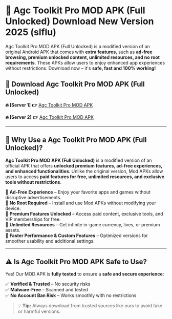 # 📲 Agc Toolkit Pro MOD APK (Full Unlocked) Download New Version 2025 (slflu)

Agc Toolkit Pro MOD APK (Full Unlocked) is a modified version of an original Android APK that comes with **extra features**, such as **ad-free browsing, premium unlocked content, unlimited resources, and no root requirements**. These APKs allow users to enjoy enhanced app experiences without restrictions. Download now – it's **safe, fast and 100% working!**

## **📲 Download Agc Toolkit Pro MOD APK (Full Unlocked)**

 **🔥 [Server 1] 👉** [Agc Toolkit Pro MOD APK](https://hapymods.com?title=Agc+Toolkit+Pro+MOD+APK&ref=Ax1)

 **🔥 [Server 2] 👉** [Agc Toolkit Pro MOD APK](https://hapymods.com?title=Agc+Toolkit+Pro+MOD+APK&ref=Ax1)

---

## **📌 Why Use a Agc Toolkit Pro MOD APK (Full Unlocked)?**

**Agc Toolkit Pro MOD APK (Full Unlocked)** is a modified version of an official APK that offers **unlocked premium features, ad-free experiences, and enhanced functionalities**. Unlike the original version, Mod APKs allow users to access **paid features for free, unlimited resources, and exclusive tools without restrictions**.

🔹 **Ad-Free Experience** – Enjoy your favorite apps and games without disruptive advertisements.  
🔹 **No Root Required** – Install and use Mod APKs without modifying your device.  
🔹 **Premium Features Unlocked** – Access paid content, exclusive tools, and VIP memberships for free.  
🔹 **Unlimited Resources** – Get infinite in-game currency, lives, or premium assets.  
🔹 **Faster Performance & Custom Features** – Optimized versions for smoother usability and additional settings.  

---

## **⚠️ Is Agc Toolkit Pro MOD APK Safe to Use?**

Yes! Our MOD APK is **fully tested** to ensure a **safe and secure experience**:

✅ **Verified & Trusted** – No security risks  
✅ **Malware-Free** – Scanned and tested  
✅ **No Account Ban Risk** – Works smoothly with no restrictions  

> 💡 **Tip:** Always download from trusted sources like ours to avoid fake or harmful versions.